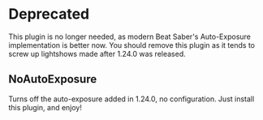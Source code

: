 # Deprecated
This plugin is no longer needed, as modern Beat Saber's Auto-Exposure implementation is better now. You should remove this plugin as it tends to screw up lightshows made after 1.24.0 was released.

## NoAutoExposure
Turns off the auto-exposure added in 1.24.0, no configuration. Just install this plugin, and enjoy!
